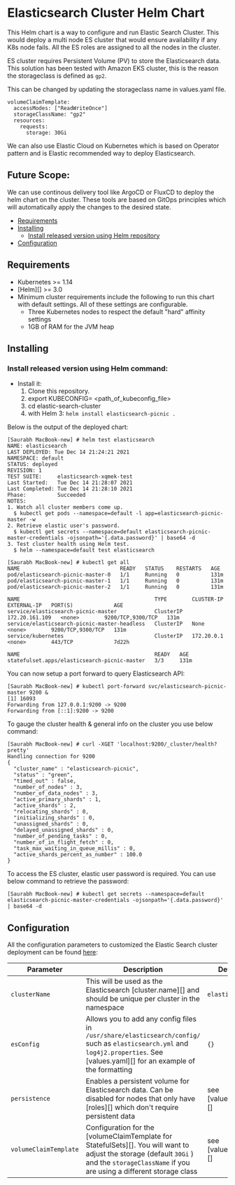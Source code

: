 # Elasticsearch Cluster Helm Chart


This Helm chart is a way to configure and run Elastic Search Cluster. This would deploy a multi node ES cluster that would ensure availability if any K8s node fails. All the ES roles are assigned to all the nodes in the cluster. 

ES cluster requires Persistent Volume (PV) to store the Elasticsearch data. This solution has been tested with Amazon EKS cluster, this is the reason the storageclass is defined as `gp2`. 

This can be changed by updating the storageclass name in values.yaml file.
```
volumeClaimTemplate:
  accessModes: ["ReadWriteOnce"]
  storageClassName: "gp2"
  resources:
    requests:
      storage: 30Gi
```

We can also use Elastic Cloud on Kubernetes which is based on Operator pattern and is Elastic recommended way to deploy Elasticsearch. 

## Future Scope:

We can use continous delivery tool like ArgoCD or FluxCD to deploy the helm chart on the cluster. These tools are based on GitOps principles which will automatically apply the changes to the desired state.


- [Requirements](#requirements)
- [Installing](#installing)
  - [Install released version using Helm repository](#install-released-version-using-helm-repository)
- [Configuration](#configuration)
## Requirements

* Kubernetes >= 1.14
* [Helm][] >= 3.0
* Minimum cluster requirements include the following to run this chart with
default settings. All of these settings are configurable.
  * Three Kubernetes nodes to respect the default "hard" affinity settings
  * 1GB of RAM for the JVM heap

## Installing

### Install released version using Helm command:

* Install it:
  1. Clone this repository.
  2. export KUBECONFIG= <path_of_kubeconfig_file>
  3. cd elastic-search-cluster
  4. with Helm 3: `helm install elasticsearch-picnic .`

Below is the output of the deployed chart:

```
[Saurabh MacBook-new] # helm test elasticsearch
NAME: elasticsearch
LAST DEPLOYED: Tue Dec 14 21:24:21 2021
NAMESPACE: default
STATUS: deployed
REVISION: 1
TEST SUITE:     elasticsearch-xqmek-test
Last Started:   Tue Dec 14 21:28:07 2021
Last Completed: Tue Dec 14 21:28:10 2021
Phase:          Succeeded
NOTES:
1. Watch all cluster members come up.
  $ kubectl get pods --namespace=default -l app=elasticsearch-picnic-master -w
2. Retrieve elastic user's password.
  $ kubectl get secrets --namespace=default elasticsearch-picnic-master-credentials -ojsonpath='{.data.password}' | base64 -d
3. Test cluster health using Helm test.
  $ helm --namespace=default test elasticsearch
```

```
[Saurabh MacBook-new] # kubectl get all
NAME                                READY   STATUS    RESTARTS   AGE
pod/elasticsearch-picnic-master-0   1/1     Running   0          131m
pod/elasticsearch-picnic-master-1   1/1     Running   0          131m
pod/elasticsearch-picnic-master-2   1/1     Running   0          131m

NAME                                           TYPE        CLUSTER-IP       EXTERNAL-IP   PORT(S)             AGE
service/elasticsearch-picnic-master            ClusterIP   172.20.161.109   <none>        9200/TCP,9300/TCP   131m
service/elasticsearch-picnic-master-headless   ClusterIP   None             <none>        9200/TCP,9300/TCP   131m
service/kubernetes                             ClusterIP   172.20.0.1       <none>        443/TCP             7d22h

NAME                                           READY   AGE
statefulset.apps/elasticsearch-picnic-master   3/3     131m
```

You can now setup a port forward to query Elasticsearch API:

```
[Saurabh MacBook-new] # kubectl port-forward svc/elasticsearch-picnic-master 9200 &
[1] 16093
Forwarding from 127.0.0.1:9200 -> 9200
Forwarding from [::1]:9200 -> 9200
```

To gauge the cluster health & general info on the cluster you use below command:
```
[Saurabh MacBook-new] # curl -XGET 'localhost:9200/_cluster/health?pretty'
Handling connection for 9200
{
  "cluster_name" : "elasticsearch-picnic",
  "status" : "green",
  "timed_out" : false,
  "number_of_nodes" : 3,
  "number_of_data_nodes" : 3,
  "active_primary_shards" : 1,
  "active_shards" : 2,
  "relocating_shards" : 0,
  "initializing_shards" : 0,
  "unassigned_shards" : 0,
  "delayed_unassigned_shards" : 0,
  "number_of_pending_tasks" : 0,
  "number_of_in_flight_fetch" : 0,
  "task_max_waiting_in_queue_millis" : 0,
  "active_shards_percent_as_number" : 100.0
}
```

To access the ES cluster, elastic user password is required. You can use below command to retrieve the password:

```
[Saurabh MacBook-new] # kubectl get secrets --namespace=default elasticsearch-picnic-master-credentials -ojsonpath='{.data.password}' | base64 -d
```


## Configuration

All the configuration parameters to customized the Elastic Search cluster deployment can be found [here](https://github.com/elastic/helm-charts/tree/main/elasticsearch#configuration): 

| Parameter                          | Description                                                                                                                                                                                                                                                                                                       | Default                                          |
|------------------------------------|-------------------------------------------------------------------------------------------------------------------------------------------------------------------------------------------------------------------------------------------------------------------------------------------------------------------|--------------------------------------------------|
| `clusterName`                      | This will be used as the Elasticsearch [cluster.name][] and should be unique per cluster in the namespace                                                                                                                                                                                                         | `elasticsearch`                                  |
| `esConfig`                         | Allows you to add any config files in `/usr/share/elasticsearch/config/` such as `elasticsearch.yml` and `log4j2.properties`. See [values.yaml][] for an example of the formatting                                                                                                                                | `{}`                                             |
| `persistence`                      | Enables a persistent volume for Elasticsearch data. Can be disabled for nodes that only have [roles][] which don't require persistent data                                                                                                                                                                        | see [values.yaml][]                              |
| `volumeClaimTemplate`              | Configuration for the [volumeClaimTemplate for StatefulSets][]. You will want to adjust the storage (default `30Gi` ) and the `storageClassName` if you are using a different storage class                                                                                                                       | see [values.yaml][]                              |
